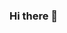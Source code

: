 ### Hi there 👋

<!--
**furqanahmed2526/furqanahmed2526** is a ✨ _special_ ✨ repository because its `README.md` (this file) appears on your GitHub profile.

Here are some ideas to get you started:

-I’m @furqanahmed2526 
-Interested in Coding. 
-I’m looking to collaborate on python.
-Contact me on 786ahmedfurqan@gmail.com 
-Instagram: i.ahmed0_0
